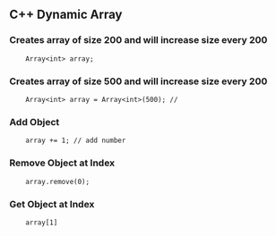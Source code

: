 ## C++ Dynamic Array


### Creates array of size 200 and will increase size every 200
```
	Array<int> array;
```

### Creates array of size 500 and will increase size every 200
```
	Array<int> array = Array<int>(500); // 
```

### Add Object
```
	array += 1; // add number
```

### Remove Object at Index
```
	array.remove(0);
```

### Get Object at Index
```
	array[1]
```